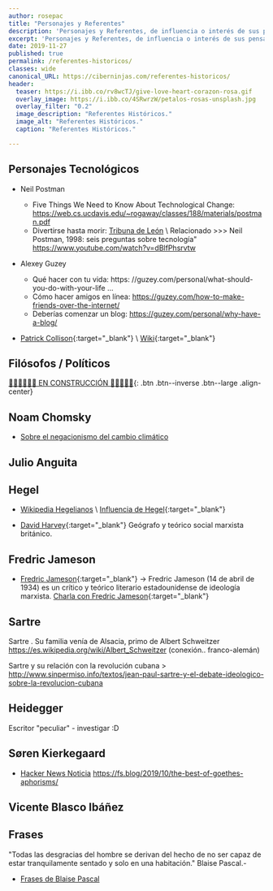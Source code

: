 ```yaml
---
author: rosepac
title: "Personajes y Referentes"
description: 'Personajes y Referentes, de influencia o interés de sus pensamientos.'
excerpt: 'Personajes y Referentes, de influencia o interés de sus pensamientos.'
date: 2019-11-27
published: true
permalink: /referentes-historicos/
classes: wide
canonical_URL: https://ciberninjas.com/referentes-historicos/
header:
  teaser: https://i.ibb.co/rv8wcTJ/give-love-heart-corazon-rosa.gif
  overlay_image: https://i.ibb.co/4SRwrzW/petalos-rosas-unsplash.jpg
  overlay_filter: "0.2"
  image_description: "Referentes Históricos."
  image_alt: "Referentes Históricos."
  caption: "Referentes Históricos."

---
```


## Personajes Tecnológicos

* Neil Postman
  * Five Things We Need to Know About Technological Change: https://web.cs.ucdavis.edu/~rogaway/classes/188/materials/postman.pdf
  * Divertirse hasta morir: [Tribuna de León](https://www.diariodeleon.es/articulo/opinion/divertirse-hasta-morir/20021224000000637151.html) \ Relacionado >>> Neil Postman, 1998: seis preguntas sobre tecnología" https://www.youtube.com/watch?v=dBlfPhsrvtw

* Alexey Guzey
  * Qué hacer con tu vida: https: //guzey.com/personal/what-should-you-do-with-your-life ...
  * Cómo hacer amigos en línea: https://guzey.com/how-to-make-friends-over-the-internet/
  * Deberías comenzar un blog: https://guzey.com/personal/why-have-a-blog/

* [Patrick Collison](https://patrickcollison.com/progress){:target="_blank"} \ [Wiki](https://es.wikipedia.org/wiki/Patrick_Collison){:target="_blank"}

## Filósofos / Políticos

[👷‍♂️👷‍♂️👷‍♂️ EN CONSTRUCCIÓN ‍👷‍♂️👷👷‍♂️](#){: .btn .btn--inverse .btn--large .align-center}

## Noam Chomsky

* [Sobre el negacionismo del cambio climático](https://twitter.com/jjsb441/status/1102142735715319808?lang=es)

## Julio Anguita

## Hegel

* [Wikipedia Hegelianos](https://es.wikipedia.org/wiki/J%C3%B3venes_hegelianos) \ [Influencia de Hegel](https://es.wikipedia.org/wiki/Hegelianismo#Influencia_de_Hegel){:target="_blank"}

* [David Harvey](https://www.eldiario.es/catalunya/David-Harvey-Veremos-resurgimiento-izquierda_0_908859916.html){:target="_blank"} Geógrafo y teórico social marxista británico.

## Fredric Jameson

* [Fredric Jameson](https://es.wikipedia.org/wiki/Fredric_Jameson){:target="_blank"} -> Fredric Jameson (14 de abril de 1934) es un crítico y teórico literario estadounidense de ideología marxista. [Charla con Fredric Jameson](https://www.march.es/videos/index?p0=5751){:target="_blank"}

## Sartre

Sartre . Su familia venía de Alsacia, primo de Albert Schweitzer https://es.wikipedia.org/wiki/Albert_Schweitzer  (conexión.. franco-alemán) 

Sartre y su relación con la revolución cubana > http://www.sinpermiso.info/textos/jean-paul-sartre-y-el-debate-ideologico-sobre-la-revolucion-cubana

## Heidegger

Escritor "peculiar" - investigar :D

## Søren Kierkegaard

* [Hacker News Noticia](https://news.ycombinator.com/item?id=21230418) https://fs.blog/2019/10/the-best-of-goethes-aphorisms/

## Vicente Blasco Ibáñez

## Frases

"Todas las desgracias del hombre se derivan del hecho de no ser capaz de estar tranquilamente sentado y solo en una habitación."  Blaise Pascal.-

* [Frases de Blaise Pascal](https://www.muyinteresante.es/cultura/arte-cultura/articulo/diez-frases-de-blaise-pascal)
